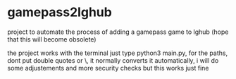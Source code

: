 # gamepass2lghub
project to automate the process of adding a gamepass game to lghub (hope that this will become obsolete)

the project works with the terminal just type python3 main.py, for the paths, dont put double quotes or \\, it normally converts it automatically, i will do some adjustements and more security checks but this works just fine
